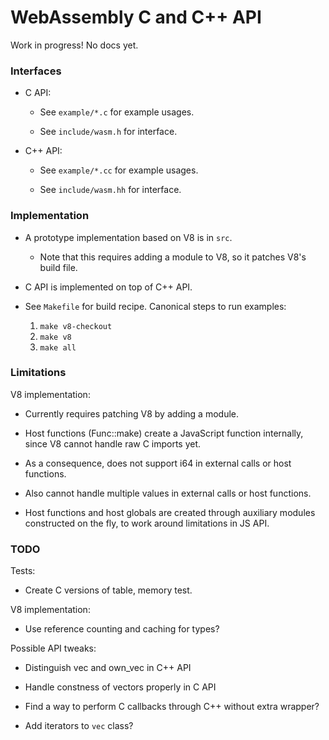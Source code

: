 # WebAssembly C and C++ API 

Work in progress! No docs yet.


### Interfaces

* C API:

  * See `example/*.c` for example usages.

  * See `include/wasm.h` for interface.

* C++ API:

  * See `example/*.cc` for example usages.

  * See `include/wasm.hh` for interface.


### Implementation

* A prototype implementation based on V8 is in `src`.

  * Note that this requires adding a module to V8, so it patches V8's build file.

* C API is implemented on top of C++ API.

* See `Makefile` for build recipe. Canonical steps to run examples:

  1. `make v8-checkout`
  2. `make v8`
  3. `make all`


### Limitations

V8 implementation:

* Currently requires patching V8 by adding a module.

* Host functions (Func::make) create a JavaScript function internally, since V8 cannot handle raw C imports yet.

* As a consequence, does not support i64 in external calls or host functions.

* Also cannot handle multiple values in external calls or host functions.

* Host functions and host globals are created through auxiliary modules constructed on the fly, to work around limitations in JS API.


### TODO

Tests:

  * Create C versions of table, memory test.

V8 implementation:

  * Use reference counting and caching for types?

Possible API tweaks:

  * Distinguish vec and own_vec in C++ API

  * Handle constness of vectors properly in C API

  * Find a way to perform C callbacks through C++ without extra wrapper?

  * Add iterators to `vec` class?
